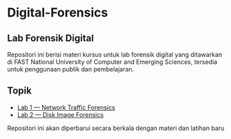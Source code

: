 # Digital-Forensics

## Lab Forensik Digital

Repositori ini berisi materi kursus untuk lab forensik digital yang ditawarkan di FAST National University of Computer and Emerging Sciences, tersedia untuk penggunaan publik dan pembelajaran.

## Topik

* [Lab 1 — Network Traffic Forensics](<Lab 01/>)
* [Lab 2 — Disk Image Forensics](<Lab 02/>)

Repositori ini akan diperbarui secara berkala dengan materi dan latihan baru
